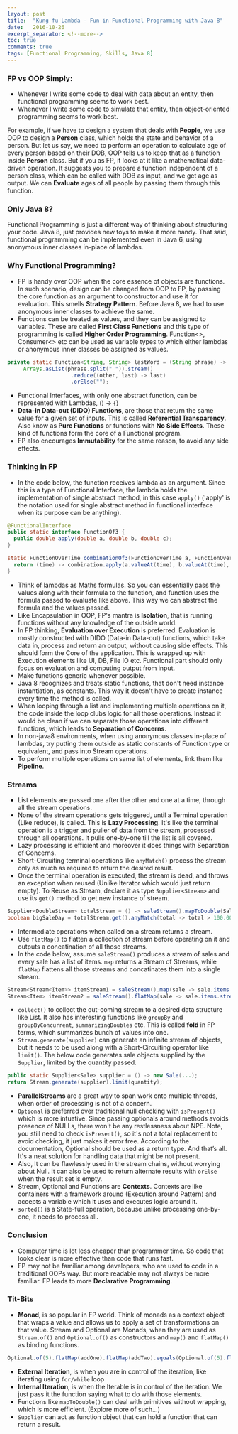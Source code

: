 ```yaml
---
layout: post
title:  "Kung fu Lambda - Fun in Functional Programming with Java 8"
date:   2016-10-26
excerpt_separator: <!--more-->
toc: true
comments: true
tags: [Functional Programming, Skills, Java 8]
---
```

<!-- TODO: Refine the blog posts, so they actually look like blog posts and not your scribbled notes -->
### FP vs OOP Simply:
- Whenever I write some code to deal with data about an entity, then functional programming seems to work best.
- Whenever I write some code to simulate that entity, then object-oriented programming seems to work best.
<!--more-->

For example, if we have to design a system that deals with **People**, we use OOP to design a **Person** class, which holds the state and behavior of a person. But let us say, we need to perform an operation to calculate age of every person based on their DOB, OOP tells us to keep that as a function inside **Person** class. But if you as FP, it looks at it like a mathematical data-driven operation. It suggests you to prepare a function independent of a person class, which can be called with DOB as input, and we get age as output. We can **Evaluate** ages of all people by passing them through this function.

### Only Java 8?
Functional Programming is just a different way of thinking about structuring your code. Java 8, just provides new toys to make it more handy. That said, functional programming can be implemented even in Java 6, using anonymous inner classes in-place of lambdas.

### Why Functional Programming?
- FP is handy over OOP when the core essence of objects are functions. In such scenario, design can be changed from OOP to FP, by passing the core function as an argument to constructor and use it for evaluation. This smells **Strategy Pattern**. Before Java 8, we had to use anonymous inner classes to achieve the same.
- Functions can be treated as values, and they can be assigned to variables. These are called **First Class Functions** and this type of programming is called **Higher Order Programming**. Function<>, Consumer<> etc can be used as variable types to which either lambdas or anonymous inner classes be assigned as values.

```java
private static Function<String, String> lastWord = (String phrase) ->
     Arrays.asList(phrase.split(" ")).stream()
                    .reduce((other, last) -> last)
                    .orElse("");
```

- Functional Interfaces, with only one abstract function, can be represented with Lambdas, () -> {}
- **Data-in Data-out (DIDO) Functions**, are those that return the same value for a given set of inputs. This is called **Referential Transparency**. Also know as **Pure Functions** or functions with **No Side Effects**. These kind of functions form the core of a Functional program.
- FP also encourages **Immutability** for the same reason, to avoid any side effects.

### Thinking in FP
- In the code below, the function receives lambda as an argument. Since this is a type of Functional Interface, the lambda holds the implementation of single abstract method, in this case `apply()` ('apply' is the notation used for single abstract method in functional interface when its purpose can be anything).

```java
@FunctionalInterface
public static interface FunctionOf3 {
  public double apply(double a, double b, double c);
}

static FunctionOverTime combinationOf3(FunctionOverTime a, FunctionOverTime b, FunctionOverTime c, FunctionOf3 combination) {
  return (time) -> combination.apply(a.valueAt(time), b.valueAt(time), c.valueAt(time));
}
```
- Think of lambdas as Maths formulas. So you can essentially pass the values along with their formula to the function, and function uses the formula passed to evaluate like above. This way we can abstract the formula and the values passed.
- Like Encapsulation in OOP, FP's mantra is **Isolation**, that is running functions without any knowledge of the outside world.
- In FP thinking, **Evaluation over Execution** is preferred. Evaluation is mostly constructed with DIDO (Data-in Data-out) functions, which take data in, process and return an output, without causing side effects. This should form the Core of the application. This is wrapped up with Execution elements like UI, DB, File IO etc. Functional part should only focus on evaluation and computing output from input.
- Make functions generic whenever possible.
- Java 8 recognizes and treats static functions, that don't need instance instantiation, as constants. This way it doesn't have to create instance every time the method is called.
- When looping through a list and implementing multiple operations on it, the code inside the loop clubs logic for all those operations. Instead it would be clean if we can separate those operations into different functions, which leads to **Separation of Concerns**.
- In non-java8 environments, when using anonymous classes in-place of lambdas, try putting them outside as static constants of Function type or equivalent, and pass into Stream operations.
- To perform multiple operations on same list of elements, link them like **Pipeline**.

### Streams
- List elements are passed one after the other and one at a time, through all the stream operations.
- None of the stream operations gets triggered, until a Terminal operation (Like reduce), is called. This is **Lazy Processing**. It's like the terminal operation is a trigger and puller of data from the stream, processed through all operations. It pulls one-by-one till the list is all covered.
- Lazy processing is efficient and moreover it does things with Separation of Concerns.
- Short-Circuiting terminal operations like `anyMatch()` process the stream only as much as required to return the desired result.
- Once the terminal operation is executed, the stream is dead, and throws an exception when reused (Unlike Iterator which would just return empty). To Reuse as Stream, declare it as type `Supplier<Stream>` and use its `get()` method to get new instance of stream.

```java
Supplier<DoubleStream> totalStream = () -> saleStream().mapToDouble(Sale::total);
boolean bigSaleDay = totalStream.get().anyMatch(total -> total > 100.00);
```
- Intermediate operations when called on a stream returns a stream.
- Use `flatMap()` to flatten a collection of stream before operating on it and outputs a concatination of all those streams.
- In the code below, assume `saleStream()` produces a stream of sales and every sale has a list of items. `map` returns a Stream of Streams, while `flatMap` flattens all those streams and concatinates them into a single stream.

```java
Stream<Stream<Item>> itemStream1 = saleStream().map(sale -> sale.items.stream());
Stream<Item> itemStream2 = saleStream().flatMap(sale -> sale.items.stream());
```
- `collect()` to collect the out-coming stream to a desired data structure like List. It also has interesting functions like `groupBy` and `groupByConcurrent`, `summarizingDoubles` etc. This is called **fold** in FP terms, which summarizes bunch of values into one.
- `Stream.generate(supplier)` can generate an infinite stream of objects, but it needs to be used along with a Short-Circuiting operator like `limit()`. The below code generates sale objects supplied by the `Supplier`, limited by the quantity passed.

```java
public static Supplier<Sale> supplier = () -> new Sale(...);
return Stream.generate(supplier).limit(quantity);
```
- **ParallelStreams** are a great way to span work onto multiple threads, when order of processing is not of a concern.
- `Optional` is preferred over traditional null checking with `isPresent()` which is more intuative. Since passing optionals around methods avoids presence of NULLs, there won't be any restlessness about NPE. Note, you still need to check `isPresent()`, so it's not a total replacement to avoid checking, it just makes it error free. According to the documentation, Optional should be used as a return type. And that’s all. It's a neat solution for handling data that might be not present.
- Also, It can be flawlessly used in the stream chains, without worrying about Null. It can also be used to return alternate results with `orElse` when the result set is empty.
-  Stream, Optional and Functions are **Contexts**. Contexts are like containers with a framework around (Execution around Pattern) and accepts a variable which it uses and executes logic around it.
-  `sorted()` is a State-full operation, because unlike processing one-by-one, it needs to process all.

### Conclusion
- Computer time is lot less cheaper than programmer time. So code that looks clear is more effective than code that runs fast.
- FP may not be familiar among developers, who are used to code in a traditional OOPs way. But more readable may not always be more familiar. FP leads to more **Declarative Programming**.

### Tit-Bits
- **Monad**, is so popular in FP world. Think of monads as a context object that wraps a value and allows us to apply a set of transformations on that value. Stream and Optional are Monads, when they are used as `Stream.of()` and `Optional.of()` as constructors and `map()` and `flatMap()` as binding functions.

```java
Optional.of(5).flatMap(addOne).flatMap(addTwo).equals(Optional.of(5).flatMap(addThree));
```
- **External Iteration**, is when you are in control of the iteration, like iterating using `for/while` loop
- **Internal Iteration**, is when the Iterable is in control of the iteration. We just pass it the function saying what to do with those elements.
- Functions like `mapToDouble()` can deal with primitives without wrapping, which is more efficient. (Explore more of such...)
- `Supplier` can act as function object that can hold a function that can return a result.
